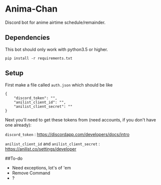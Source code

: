 # Anima-Chan
Discord bot for anime airtime schedule/remainder.

## Dependencies
This bot should only work with python3.5 or higher.

`pip install -r requirements.txt`

## Setup
First make a file called `auth.json` which should be like
```
{
	"discord_token": "",
	"anilist_client_id": "",
	"anilist_client_secret": ""
}
```

Next you'll need to get these tokens from (need accounts, if you don't have one already):

`discord_token` : https://discordapp.com/developers/docs/intro

`anilist_client_id` and `anilist_client_secret` : https://anilist.co/settings/developer

##To-do

* Need exceptions, lot's of 'em
* Remove Command
* ?
